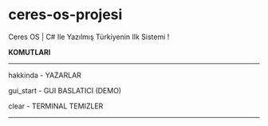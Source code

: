 # ceres-os-projesi
Ceres OS | C# Ile Yazılmış Türkiyenin Ilk Sistemi !

<strong> KOMUTLARI </strong>
<hr></hr>
<p> hakkinda - YAZARLAR </p>
<p> gui_start - GUI BASLATICI (DEMO) </p>
<p> clear - TERMINAL TEMIZLER </p>
<hr></hr>
